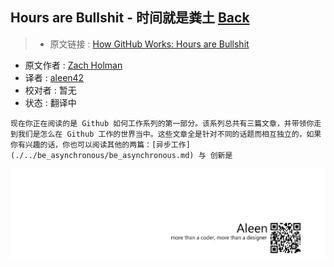 ## Hours are Bullshit - 时间就是粪土 [**Back**](./../translation.md)

> * 原文链接 : [How GitHub Works: Hours are Bullshit](https://zachholman.com/posts/how-github-works-hours/)
* 原文作者 : [Zach Holman](https://zachholman.com/)
* 译者 : [aleen42](https://github.com/aleen42) 
* 校对者 : 暂无
* 状态 : 翻译中

`现在你正在阅读的是 Github 如何工作系列的第一部分。该系列总共有三篇文章，并带领你走到我们是怎么在 Github 工作的世界当中。这些文章全是针对不同的话题而相互独立的，如果你有兴趣的话，你也可以阅读其他的两篇：[异步工作](./../be_asynchronous/be_asynchronous.md) 与 创新是`

<a href="http://aleen42.github.io/" target="_blank" ><img src="./../../pic/tail.gif"></a>
